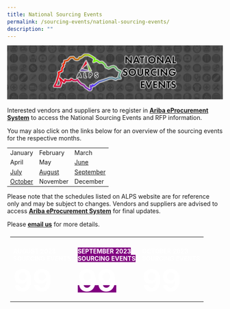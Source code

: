 ```yaml
---
title: National Sourcing Events
permalink: /sourcing-events/national-sourcing-events/
description: ""
---
```

![](/images/NATIONAL%20SOURCING%20EVENTS/national%20sourcing%20events.jpeg)


Interested vendors and suppliers are to register in&nbsp;[**Ariba eProcurement System**](https://www.ariba.com/)&nbsp;to access the National Sourcing Events and RFP information.  

You may also click on the links below for an overview of the sourcing events for the respective months.

|  | | |
|-----------|---|--
| January     | February     | March     |
| April     | May     |[June](/files/SOURCING%20EVENTS/june%202023.pdf)     |
|  [July](/files/SOURCING%20EVENTS/july%202023%20sourcing%20events.pdf) | [August](/files/SOURCING%20EVENTS/august%202023%20sourcing%20events.pdf)    | [September](/files/SOURCING%20EVENTS/sep%202023%20sourcing%20events.pdf)     |
| [October](/files/SOURCING%20EVENTS/october%202023%20sourcing%20events.pdf)     | November     | December     |

Please note that the schedules listed on ALPS website are for reference only and may be subject to changes. Vendors and suppliers are advised to access&nbsp;[**Ariba eProcurement System**](https://www.ariba.com/)&nbsp;for final updates.

Please&nbsp;[**email us**](mailto:alps_operations@alpshealthcare.com.sg)&nbsp;for more details.




<table style="padding: 0.5em; width:100%"> 
<tbody><tr>
<td style="padding: 0.5em; width: 33%">
<a style="color: white; font-weight: bold; text-decoration: none;" target="_blank" role="button" class="btn btn-danger btn-lg btn-block" href="https://www.alpshealthcare.com.sg/">
<br>AUGUST 2023<br>SOURCING EVENTS<br><span style="font-size: 5em;">99</span></a>
</td>
<td style="padding: 0.5em; width: 33%">
<a style="background-color: purple; color: white; font-weight: bold; text-decoration: none;" target="_blank" role="button" class="btn btn-primary btn-lg btn-block" href="https://www.alpshealthcare.com.sg/">
<br>SEPTEMBER 2023<br>SOURCING EVENTS<br><span style="font-size: 5em;">99</span></a>            
</td>
<td style="padding: 0.5em; width: 33%">
<a style="color: white; font-weight: bold; text-decoration: none;" target="_blank" role="button" class="btn btn-success btn-lg btn-block" href="https://www.alpshealthcare.com.sg/">
<br>OCTOBER 2023<br>SOURCING EVENTS<br><span style="font-size: 5em;">99</span></a>            
</td>
</tr>
</tbody></table>   
